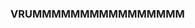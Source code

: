 ### VRUMMMMMMMMMMMMMMMM

<blockquote class="imgur-embed-pub" lang="en" data-id="a/iU4fOF4" data-context="false" ><a href="//imgur.com/a/iU4fOF4"></a></blockquote><script async src="//s.imgur.com/min/embed.js" charset="utf-8"></script>